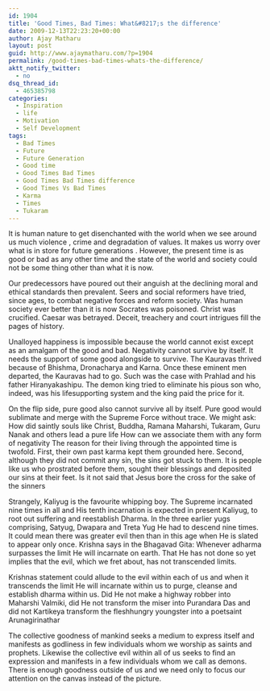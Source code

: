 ```yaml
---
id: 1904
title: 'Good Times, Bad Times: What&#8217;s the difference'
date: 2009-12-13T22:23:20+00:00
author: Ajay Matharu
layout: post
guid: http://www.ajaymatharu.com/?p=1904
permalink: /good-times-bad-times-whats-the-difference/
aktt_notify_twitter:
  - no
dsq_thread_id:
  - 465385798
categories:
  - Inspiration
  - life
  - Motivation
  - Self Development
tags:
  - Bad Times
  - Future
  - Future Generation
  - Good time
  - Good Times Bad Times
  - Good Times Bad Times difference
  - Good Times Vs Bad Times
  - Karma
  - Times
  - Tukaram
---
```

It is human nature to get disenchanted with the world when we see around us much violence , crime and degradation of values. It makes us worry over what is in store for future generations . However, the present time is as good or bad as any other time and the state of the world and society could not be some thing other than what it is now.

Our predecessors have poured out their anguish at the declining moral and ethical standards then prevalent. Seers and social reformers have tried, since ages, to combat negative forces and reform society. Was human society ever better than it is now Socrates was poisoned. Christ was crucified. Caesar was betrayed. Deceit, treachery and court intrigues fill the pages of history.

Unalloyed happiness is impossible because the world cannot exist except as an amalgam of the good and bad. Negativity cannot survive by itself. It needs the support of some good alongside to survive. The Kauravas thrived because of Bhishma, Dronacharya and Karna. Once these eminent men departed, the Kauravas had to go. Such was the case with Prahlad and his father Hiranyakashipu. The demon king tried to eliminate his pious son who, indeed, was his lifesupporting system and the king paid the price for it.

On the flip side, pure good also cannot survive all by itself. Pure good would sublimate and merge with the Supreme Force without trace. We might ask: How did saintly souls like Christ, Buddha, Ramana Maharshi, Tukaram, Guru Nanak and others lead a pure life How can we associate them with any form of negativity The reason for their living through the appointed time is twofold. First, their own past karma kept them grounded here. Second, although they did not commit any sin, the sins got stuck to them. It is people like us who prostrated before them, sought their blessings and deposited our sins at their feet. Is it not said that Jesus bore the cross for the sake of the sinners

Strangely, Kaliyug is the favourite whipping boy. The Supreme incarnated nine times in all and His tenth incarnation is expected in present Kaliyug, to root out suffering and reestablish Dharma. In the three earlier yugs comprising, Satyug, Dwapara and Treta Yug He had to descend nine times. It could mean there was greater evil then than in this age when He is slated to appear only once. Krishna says in the Bhagavad Gita: Whenever adharma surpasses the limit He will incarnate on earth. That He has not done so yet implies that the evil, which we fret about, has not transcended limits.

Krishnas statement could allude to the evil within each of us and when it transcends the limit He will incarnate within us to purge, cleanse and establish dharma within us. Did He not make a highway robber into Maharshi Valmiki, did He not transform the miser into Purandara Das and did not Kartikeya transform the fleshhungry youngster into a poetsaint Arunagirinathar

The collective goodness of mankind seeks a medium to express itself and manifests as godliness in few individuals whom we worship as saints and prophets. Likewise the collective evil within all of us seeks to find an expression and manifests in a few individuals whom we call as demons. There is enough goodness outside of us and we need only to focus our attention on the canvas instead of the picture.